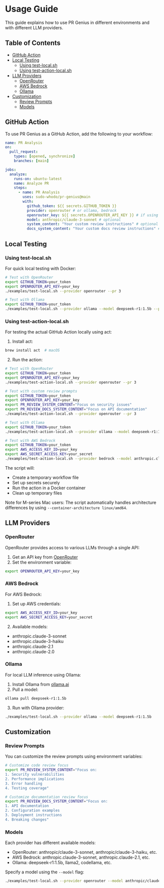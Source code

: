 # Usage Guide

This guide explains how to use PR Genius in different environments and with different LLM providers.

## Table of Contents

- [GitHub Action](#github-action)
- [Local Testing](#local-testing)
  - [Using test-local.sh](#using-test-localsh)
  - [Using test-action-local.sh](#using-test-action-localsh)
- [LLM Providers](#llm-providers)
  - [OpenRouter](#openrouter)
  - [AWS Bedrock](#aws-bedrock)
  - [Ollama](#ollama)
- [Customization](#customization)
  - [Review Prompts](#review-prompts)
  - [Models](#models)

## GitHub Action

To use PR Genius as a GitHub Action, add the following to your workflow:

```yaml
name: PR Analysis
on:
  pull_request:
    types: [opened, synchronize]
    branches: [main]

jobs:
  analyze:
    runs-on: ubuntu-latest
    name: Analyze PR
    steps:
      - name: PR Analysis
        uses: sudo-whodo/pr-genius@main
        with:
          github_token: ${{ secrets.GITHUB_TOKEN }}
          provider: openrouter # or ollama, bedrock
          openrouter_key: ${{ secrets.OPENROUTER_API_KEY }} # if using OpenRouter
          model: anthropic/claude-3-sonnet # optional
          system_content: "Your custom review instructions" # optional
          docs_system_content: "Your custom docs review instructions" # optional
```

## Local Testing

### Using test-local.sh

For quick local testing with Docker:

```bash
# Test with OpenRouter
export GITHUB_TOKEN=your_token
export OPENROUTER_API_KEY=your_key
./examples/test-local.sh --provider openrouter --pr 3

# Test with Ollama
export GITHUB_TOKEN=your_token
./examples/test-local.sh --provider ollama --model deepseek-r1:1.5b --pr 3
```

### Using test-action-local.sh

For testing the actual GitHub Action locally using act:

1. Install act:

```bash
brew install act  # macOS
```

2. Run the action:

```bash
# Test with OpenRouter
export GITHUB_TOKEN=your_token
export OPENROUTER_API_KEY=your_key
./examples/test-action-local.sh --provider openrouter --pr 3

# Test with custom review prompts
export GITHUB_TOKEN=your_token
export OPENROUTER_API_KEY=your_key
export PR_REVIEW_SYSTEM_CONTENT="Focus on security issues"
export PR_REVIEW_DOCS_SYSTEM_CONTENT="Focus on API documentation"
./examples/test-action-local.sh --provider openrouter --pr 3

# Test with Ollama
export GITHUB_TOKEN=your_token
./examples/test-action-local.sh --provider ollama --model deepseek-r1:1.5b --pr 3

# Test with AWS Bedrock
export GITHUB_TOKEN=your_token
export AWS_ACCESS_KEY_ID=your_key
export AWS_SECRET_ACCESS_KEY=your_secret
./examples/test-action-local.sh --provider bedrock --model anthropic.claude-3-sonnet --pr 3
```

The script will:

- Create a temporary workflow file
- Set up secrets securely
- Run the action in a Docker container
- Clean up temporary files

Note for M-series Mac users: The script automatically handles architecture differences by using `--container-architecture linux/amd64`.

## LLM Providers

### OpenRouter

OpenRouter provides access to various LLMs through a single API:

1. Get an API key from [OpenRouter](https://openrouter.ai/)
2. Set the environment variable:

```bash
export OPENROUTER_API_KEY=your_key
```

### AWS Bedrock

For AWS Bedrock:

1. Set up AWS credentials:

```bash
export AWS_ACCESS_KEY_ID=your_key
export AWS_SECRET_ACCESS_KEY=your_secret
```

2. Available models:

- anthropic.claude-3-sonnet
- anthropic.claude-3-haiku
- anthropic.claude-2.1
- anthropic.claude-2.0

### Ollama

For local LLM inference using Ollama:

1. Install Ollama from [ollama.ai](https://ollama.ai)
2. Pull a model:

```bash
ollama pull deepseek-r1:1.5b
```

3. Run with Ollama provider:

```bash
./examples/test-local.sh --provider ollama --model deepseek-r1:1.5b
```

## Customization

### Review Prompts

You can customize the review prompts using environment variables:

```bash
# Customize code review focus
export PR_REVIEW_SYSTEM_CONTENT="Focus on:
1. Security vulnerabilities
2. Performance implications
3. Error handling
4. Testing coverage"

# Customize documentation review focus
export PR_REVIEW_DOCS_SYSTEM_CONTENT="Focus on:
1. API documentation
2. Configuration examples
3. Deployment instructions
4. Breaking changes"
```

### Models

Each provider has different available models:

- OpenRouter: anthropic/claude-3-sonnet, anthropic/claude-3-haiku, etc.
- AWS Bedrock: anthropic.claude-3-sonnet, anthropic.claude-2.1, etc.
- Ollama: deepseek-r1:1.5b, llama2, codellama, etc.

Specify a model using the `--model` flag:

```bash
./examples/test-local.sh --provider openrouter --model anthropic/claude-3-sonnet
```
